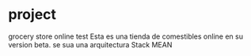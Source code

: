 # project
grocery store online test
 Esta es una tienda de comestibles online en su version beta. se sua una arquitectura Stack MEAN
